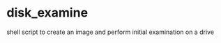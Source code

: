 disk_examine
============

shell script to create an image and perform initial examination on a drive